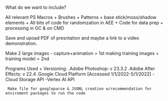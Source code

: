 What do we want to include?

All relevant PS Macros + Brushes + Patterns + base stick/moss/shadow elements + All bits of code for randomzation in AEE + Code for data prep + processing in GC & on CMD


Save and upoad PDF of presntation and maybe a link to a video demonstration. 

Make 2 large images - capture+animation = 1st
                      making training images + training model = 2nd 

Programs Used + Versioning:
  .Adobe Photoshop: v 23.3.2
  .Adobe After Effects: v 22.4 
  .Google Cloud Platform [Accessed 1/1/2022-5/1/2022]
      -Cloud Storage API
      -Vertex AI API
      
      
     Make file for googleparse & JSONL creation w/recommendation for enviroment packages to run the code
      
